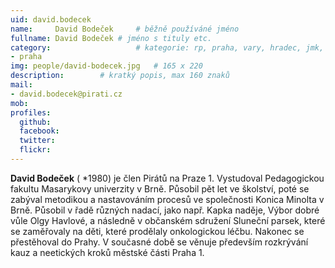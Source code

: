 ```yaml
---
uid: david.bodecek
name:     David Bodeček  	# běžně používáné jméno
fullname: David Bodeček	# jméno s tituly etc.
category:                 	# kategorie: rp, praha, vary, hradec, jmk, senat
- praha
img: people/david-bodecek.jpg   # 165 x 220
description:      	# kratký popis, max 160 znaků
mail:
- david.bodecek@pirati.cz
mob:
profiles:
  github:       
  facebook:    
  twitter: 		  
  flickr:		  
---
```


**David Bodeček** ( *1980) je člen Pirátů na Praze 1. Vystudoval Pedagogickou fakultu Masarykovy univerzity v Brně. Působil pět let ve školství, poté se zabýval metodikou a nastavováním procesů ve společnosti Konica Minolta v Brně. Působil v řadě různých nadací, jako např. Kapka naděje, Výbor dobré vůle Olgy Havlové, a následně v občanském sdružení Sluneční parsek, které se zaměřovaly na děti, které prodělaly onkologickou léčbu. Nakonec se přestěhoval do Prahy. V současné době se věnuje především rozkrývání kauz a neetických kroků městské části Praha 1. 

